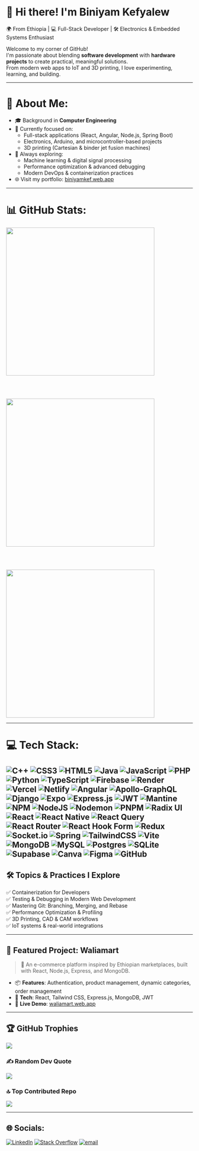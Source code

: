 # 👋 Hi there! I'm Biniyam Kefyalew

🌍 From Ethiopia | 💻 Full-Stack Developer | 🛠 Electronics & Embedded Systems Enthusiast

Welcome to my corner of GitHub!  
I'm passionate about blending **software development** with **hardware projects** to create practical, meaningful solutions.  
From modern web apps to IoT and 3D printing, I love experimenting, learning, and building.

---

# 💫 About Me:

- 🎓 Background in **Computer Engineering**
- 🔭 Currently focused on:
  - Full-stack applications (React, Angular, Node.js, Spring Boot)
  - Electronics, Arduino, and microcontroller-based projects
  - 3D printing (Cartesian & binder jet fusion machines)
- 🌱 Always exploring:
  - Machine learning & digital signal processing
  - Performance optimization & advanced debugging
  - Modern DevOps & containerization practices
- 🌐 Visit my portfolio: [biniyamkef.web.app](https://biniyamkef.web.app/)

---
# 📊 GitHub Stats:

<div align="start">
  
  <img src="https://github-readme-stats.vercel.app/api?username=biniyam-kefyalew&theme=tokyonight&hide_border=false&count_private=true" width="400" />
  
  <br/><br/>
  
  <img src="https://nirzak-streak-stats.vercel.app/?user=biniyam-kefyalew&theme=tokyonight&hide_border=false" width="400" />
  
  <br/><br/>
  
  <img src="https://github-readme-stats.vercel.app/api/top-langs/?username=biniyam-kefyalew&theme=tokyonight&hide_border=false&count_private=true&layout=compact" width="400" />
  
</div>

---

# 💻 Tech Stack:
![C++](https://img.shields.io/badge/c++-%2300599C.svg?style=for-the-badge&logo=c%2B%2B&logoColor=white) ![CSS3](https://img.shields.io/badge/css3-%231572B6.svg?style=for-the-badge&logo=css3&logoColor=white) ![HTML5](https://img.shields.io/badge/html5-%23E34F26.svg?style=for-the-badge&logo=html5&logoColor=white) ![Java](https://img.shields.io/badge/java-%23ED8B00.svg?style=for-the-badge&logo=openjdk&logoColor=white) ![JavaScript](https://img.shields.io/badge/javascript-%23323330.svg?style=for-the-badge&logo=javascript&logoColor=%23F7DF1E) ![PHP](https://img.shields.io/badge/php-%23777BB4.svg?style=for-the-badge&logo=php&logoColor=white) ![Python](https://img.shields.io/badge/python-3670A0?style=for-the-badge&logo=python&logoColor=ffdd54) ![TypeScript](https://img.shields.io/badge/typescript-%23007ACC.svg?style=for-the-badge&logo=typescript&logoColor=white) ![Firebase](https://img.shields.io/badge/firebase-%23039BE5.svg?style=for-the-badge&logo=firebase) ![Render](https://img.shields.io/badge/Render-%46E3B7.svg?style=for-the-badge&logo=render&logoColor=white) ![Vercel](https://img.shields.io/badge/vercel-%23000000.svg?style=for-the-badge&logo=vercel&logoColor=white) ![Netlify](https://img.shields.io/badge/netlify-%23000000.svg?style=for-the-badge&logo=netlify&logoColor=#00C7B7) ![Angular](https://img.shields.io/badge/angular-%23DD0031.svg?style=for-the-badge&logo=angular&logoColor=white) ![Apollo-GraphQL](https://img.shields.io/badge/-ApolloGraphQL-311C87?style=for-the-badge&logo=apollo-graphql) ![Django](https://img.shields.io/badge/django-%23092E20.svg?style=for-the-badge&logo=django&logoColor=white) ![Expo](https://img.shields.io/badge/expo-1C1E24?style=for-the-badge&logo=expo&logoColor=#D04A37) ![Express.js](https://img.shields.io/badge/express.js-%23404d59.svg?style=for-the-badge&logo=express&logoColor=%2361DAFB) ![JWT](https://img.shields.io/badge/JWT-black?style=for-the-badge&logo=JSON%20web%20tokens) ![Mantine](https://img.shields.io/badge/Mantine-ffffff?style=for-the-badge&logo=Mantine&logoColor=339af0) ![NPM](https://img.shields.io/badge/NPM-%23CB3837.svg?style=for-the-badge&logo=npm&logoColor=white) ![NodeJS](https://img.shields.io/badge/node.js-6DA55F?style=for-the-badge&logo=node.js&logoColor=white) ![Nodemon](https://img.shields.io/badge/NODEMON-%23323330.svg?style=for-the-badge&logo=nodemon&logoColor=%BBDEAD) ![PNPM](https://img.shields.io/badge/pnpm-%234a4a4a.svg?style=for-the-badge&logo=pnpm&logoColor=f69220) ![Radix UI](https://img.shields.io/badge/radix%20ui-161618.svg?style=for-the-badge&logo=radix-ui&logoColor=white) ![React](https://img.shields.io/badge/react-%2320232a.svg?style=for-the-badge&logo=react&logoColor=%2361DAFB) ![React Native](https://img.shields.io/badge/react_native-%2320232a.svg?style=for-the-badge&logo=react&logoColor=%2361DAFB) ![React Query](https://img.shields.io/badge/-React%20Query-FF4154?style=for-the-badge&logo=react%20query&logoColor=white) ![React Router](https://img.shields.io/badge/React_Router-CA4245?style=for-the-badge&logo=react-router&logoColor=white) ![React Hook Form](https://img.shields.io/badge/React%20Hook%20Form-%23EC5990.svg?style=for-the-badge&logo=reacthookform&logoColor=white) ![Redux](https://img.shields.io/badge/redux-%23593d88.svg?style=for-the-badge&logo=redux&logoColor=white) ![Socket.io](https://img.shields.io/badge/Socket.io-black?style=for-the-badge&logo=socket.io&badgeColor=010101) ![Spring](https://img.shields.io/badge/spring-%236DB33F.svg?style=for-the-badge&logo=spring&logoColor=white) ![TailwindCSS](https://img.shields.io/badge/tailwindcss-%2338B2AC.svg?style=for-the-badge&logo=tailwind-css&logoColor=white) ![Vite](https://img.shields.io/badge/vite-%23646CFF.svg?style=for-the-badge&logo=vite&logoColor=white) ![MongoDB](https://img.shields.io/badge/MongoDB-%234ea94b.svg?style=for-the-badge&logo=mongodb&logoColor=white) ![MySQL](https://img.shields.io/badge/mysql-4479A1.svg?style=for-the-badge&logo=mysql&logoColor=white) ![Postgres](https://img.shields.io/badge/postgres-%23316192.svg?style=for-the-badge&logo=postgresql&logoColor=white) ![SQLite](https://img.shields.io/badge/sqlite-%2307405e.svg?style=for-the-badge&logo=sqlite&logoColor=white) ![Supabase](https://img.shields.io/badge/Supabase-3ECF8E?style=for-the-badge&logo=supabase&logoColor=white) ![Canva](https://img.shields.io/badge/Canva-%2300C4CC.svg?style=for-the-badge&logo=Canva&logoColor=white) ![Figma](https://img.shields.io/badge/figma-%23F24E1E.svg?style=for-the-badge&logo=figma&logoColor=white) ![GitHub](https://img.shields.io/badge/github-%23121011.svg?style=for-the-badge&logo=github&logoColor=white)
---

## 🛠 Topics & Practices I Explore

✅ Containerization for Developers  
✅ Testing & Debugging in Modern Web Development  
✅ Mastering Git: Branching, Merging, and Rebase  
✅ Performance Optimization & Profiling  
✅ 3D Printing, CAD & CAM workflows  
✅ IoT systems & real-world integrations

---

## 🌟 Featured Project: **Waliamart**

> 🛒 An e-commerce platform inspired by Ethiopian marketplaces, built with React, Node.js, Express, and MongoDB.

- 📦 **Features**: Authentication, product management, dynamic categories, order management
- 🧪 **Tech**: React, Tailwind CSS, Express.js, MongoDB, JWT
- 🚀 **Live Demo**: [waliamart.web.app](https://waliamart.web.app/) 

---


## 🏆 GitHub Trophies
![](https://github-profile-trophy.vercel.app/?username=biniyam-kefyalew&theme=radical&no-frame=false&no-bg=true&margin-w=4)

### ✍️ Random Dev Quote
![](https://quotes-github-readme.vercel.app/api?type=horizontal&theme=tokyonight)

### 🔝 Top Contributed Repo
![](https://github-contributor-stats.vercel.app/api?username=biniyam-kefyalew&limit=5&theme=tokyonight&combine_all_yearly_contributions=true)

---

## 🌐 Socials:
[![LinkedIn](https://img.shields.io/badge/LinkedIn-%230077B5.svg?logo=linkedin&logoColor=white)](https://linkedin.com/in/https://www.linkedin.com/in/biniyam-kefyalew-7624a0373) [![Stack Overflow](https://img.shields.io/badge/-Stackoverflow-FE7A16?logo=stack-overflow&logoColor=white)](https://stackoverflow.com/users/24759940) [![email](https://img.shields.io/badge/Email-D14836?logo=gmail&logoColor=white)](mailto:biniyamkefyalewa@gmail.com) 
